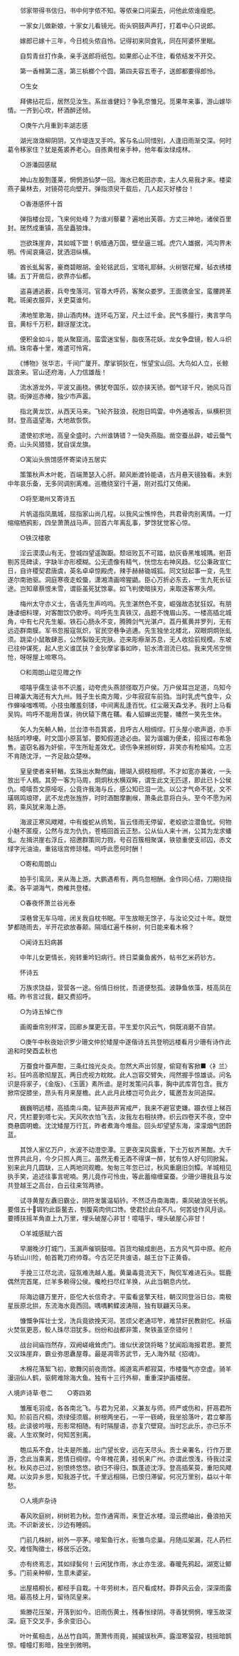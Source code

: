 <!-- { "loadSidebar": true } -->
　　邻家带得书信归，书中何字侬不知。等侬亲口问渠去，问他此侬谁瘦肥。

　　一家女儿做新娘，十家女儿看镜光。街头铜鼓声声打，打着中心只说郎。

　　嫁郎已嫁十三年，今日梳头侬自怜。记得初来同食乳，同在阿婆怀里眠。

　　自剪青丝打作条，亲手送郎将纸包。如果郎心止不住，看侬结发不开交。

　　第一香橼第二莲，第三梹榔个个圆，第四夫容五枣子，送郎都要得郎怜。

　　○生女

　　拜佛拈花后，居然见汝生。系丝谁健妇？争乳奈雏兄。觅果年来事，游山嫁毕情。一齐到心坎，杯酒醉还倾。

　　○庚午六月重到丰湖志感

　　湖光潋潋柳阴阴，又作堤连叉手吟。客与名山同惜别，人逢旧雨渐交深。何时葛令移家住？犹是菟裘养老心。自拣黄柑亲手种，他年看汝绿成林。

　　○游潘园感赋

　　神山左股割蓬莱，惘惘游仙梦一回。海水已乾田亦卖，主人久易我才来。楼梁燕子巢林去，对镜荷花向壁开。弹指须臾千载后，几人起灭好楼台！

　　○香港感怀十首

　　弹指楼台现，飞来何处峰？为谁刈藜藋？遍地出芙蓉。方丈三神地，诸侯百里封。居然成重镇，高垒矗狼烽。

　　岂欲珠崖弃，其如城下盟！帆樯通万国，壁垒逼三城。虎穴人雄据，鸿沟界未明。传闻哀痛诏，犹洒泪纵横。

　　酋长虬髯客，豪商碧眼胡。金轮铭武后，宝塔礼耶稣。火树银花耀，毡衣绣楼铺。五丁开凿后，欲界亦仙都。

　　盗喜逋逃薮，兵夸曳落河。官尊大呼药，客聚众娄罗。王面镌金宝，蛮腰跨革靴。斑阑衣服异，关吏莫谁何。

　　沸地笙歌海，排山酒肉林。连环屯万室，尺土过千金。民气多膻行，夷言学鸟音。黄标千万积，翻讶屋沈沈。

　　便积金如斗，能从聚窟消。蛮雲迷宝髻，脂夜荡花妖。龙女争盘镜，鲛人斗织绡。珠帘春十里，难遣可怜宵。

　　《博物》张华志，千间广厦开。摩挲铜狄在，怅望宝山回。大鸟如人立，长鲸跋浪来。官山还府海，人力信雄哉！

　　流水游龙外，平波又画桡。佛犹夸国乐，奴亦挟天骄。御气球千尺，驰风马百骁。街弹巡赤棒，独少市声嚣。

　　指北黄龙饮，从西天马来。飞轮齐鼓浪，祝炮日鸣雷。中外通喉舌，纵横积货财。登高遥望海，大地故恢恢。

　　遣使初求地，高皇全盛时。六州谁铸错？一恸失燕脂。凿空蚕丛辟，嘘云蜃气奇。山头风猎猎，犹自误龙旗。

　　○寓汕头旅馆感怀寄梁诗五居实

　　策策秋声木叶乾，百端萧瑟入心肝。颠风断渡铃能语，古月悬天镜独看。未到中年哀乐备，无多同调别离难。巡檐绕室行千遍，刚对孤灯又倚阑。

　　○将至潮州又寄诗五

　　片帆遥指凤凰城，屈指家山尚几程。以我风尘憔悴色，共君骨肉别离情。一灯缩缩栖鸦影，四垒萧萧战马声。回首六年离乱事，梦馀犹觉客心惊。

　　○铁汉楼歌

　　淫云漠漠山有无，登城四望遥踟蹰。颓垣败瓦不可踏，劫灰昏黑堆城隅。剜苔剔苏觅碑读，字缺半亦形模糊。公无遗像有精气，恍惚左右神风趋。忆公秉政宣仁日，自许稷契君唐虞，英名卓卓惊殿虎，辣手赫赫锄城狐。同文狱起事一变，先生遂尔南驰驱。洞庭寒夜走蛟蜃，潇湘清画啼猩鼯。臣心万折必东去，一生九死长征途。岂知章蔡恨未雪，谓臣虽死犹馀辜。如飞判使暗挟刃，来取逐客寒头颅。

　　梅州太守亦义士，告语先生声呜呜。先生湛然色不变，崛强故态犹狂奴。有朋諈诿细料理，对客酣饮仍歌呼。呜呼先生真铁汉，品题不愧眉山苏。一楼高插北城角，中有七尺先生躯。铁石心肠永不变，腾腾剑气光湛卢。荔丹蕉黄并罗列，无有远迩群南膜。军书忽报寇氛炽，官民空巷争逃逋。先生独坐北楼北，双眼炯炯张虬须。跳梁小鼠敢肆恶，公然裂毁无完肤。迩来彫瘵渐苏息，无人收拾前规模。东坡已往仲谋死，起人忠义谁匡扶？金狄摩挲事如昨，铅水清泪流已枯。我来凭吊空恻怆，呀呀屋上啼寒乌。

　　○和周朗山琨见赠之作

　　噫嘻乎儒生读书不识羞，动夸虎头燕颔径取万户侯。万户侯耳岂足道，乌知今日裨瀛大海还有大九州。贱子生长南方陬，少年寂寂车前驺。当时乳虎气食牛，众作蝉噪嗤噍啁。小技虫雕羞刻镂，中间离乱逢百忧。红尘蔽天森戈矛。我时上马看吴钩。呜呼不能用吾谋，驹伏辕下鹰在鞲。看人貂蝉出兜鍪，幡然一笑先生休。

　　矢人为矢輈人輈，兰台漆书吾箕裘，且呼古人相绸缪。打头屋小歌声遒，亦手帖括吟咿嚘。时文国小原莒邹，要知假道途必由。習为谐媚为便柔，招摇过布希急售。盗窃名器为奸偷，平生所耻差效尤。谤伤争来撼树蜉，非笑亦有枪榆鸠。立志不肯随沈浮，一齐足敌众楚咻。

　　皇皇使者来轩輶，玄珠出水黝然幽，珊瑚入纲枝相樛。不才如宽亦兼收，一头放出千人稠。其旁一客为马周，炯炯秋水横双眸，谓生此文无匹逑，即此已卜公侯仇。噫嘻吾文原哑呕，公竟许我海与丘，感公知已泪一流。以公才气命不犹，文不璜珮鸣琅璆，武不龙虎张旌斿，时时酒酣摩蒯缑，萧条此意将白头。至今不愿为闲鸥，乘风犹来海上游。

　　海波正寒风飕飕，中有蝮蛇从鸧鹙，盲云怪雨无停留，老蛟欲泣潜鱼忧。何物小魅不匿瘦，公然与龙为仇仇，苍梧回首云正愁。公从仙人来十洲，公其为龙求蟠虬。左揖洪崖右浮丘，招邀群策同力戮，号召百簇相聚谋，铁锁重使支祁囚，赤文绿字光油油，重铭瑶宫修琼楼。呜呼此愿何时酬！

　　○寄和周朗山

　　拍手引鸾凤，来从海上游。大鹏遇希有，两鸟忽相酬。金作同心结，刀期绕指柔。各平湖海气，商榷共登楼。

　　○春夜怀萧兰谷光泰

　　深巷曾无车马喧，闭关我自枕书眠。平生放眼无馀子，与汝论交过十年。既觉梦都随雨去，半开花欲放春颠。隔墙红遍千株树，何日能来看木棉？

　　○闻诗五妇病甚

　　中年儿女更情长，宛转重吟妇病行。终日菜羹鱼酱外，帖书乞米药钞方。

　　怀诗五

　　万族求饶益，营营各一途。俗情日纷扰，吾道便愁孤。波静鱼依藻，枝高凤在梧。昨书言过我，翻又费招呼。

　　○为诗五悼亡作

　　画阁垂帘别样深，回廊乡屟更无音。平生爱尔风云气，倘既消磨不自禁。

　　○庚午中秋夜始识罗少珊文仲於矮屋中遂偕诗五共登明远楼看月少珊有诗作此追和时癸酉孟秋也

　　万蚕食叶蚕声酣，三条红烛光炎炎。忽然大声出邻屋，偷窥有客掀■〈衤兰〉衫。狂吟高歌彻屋瓦，两日虎视方眈眈。此人岂容交臂失，闯然握手惊雄谈。问名识是将家子，《金版》、《玉匮》素所谙。是时发策问兵事，胸中武库胥包含。我方掀帘促膝坐，昂头有月来屋檐。此人此月此楼岂可负此夕，辄邀吾友同追探。

　　巍巍明远楼，高插南斗南。钲声鼓声宵戒严，我来不避官吏嫌。蹑衣径上梯百尺，凭栏要到塔七尖。天风吹衣怕飞去，汝我左右相扶搀。织云四卷天不夜，空中商悬圆明蟾。沈沈矮屋万行瓦，昨者煮海今堆盐。回头却望望东海，濛濛烟气团蔚蓝。

　　其馀人家亿万户，水波不动澄空潭。三更夜深风露重，下士万蚁齐黑酣。大千世界共此月，今夕只照人两三。虽然无肴无酒不得谋一醉，犹有惊人好句同掀髯。别来此月几圆缺，三人两地同观瞻。匆匆三年忽已过，秋风重磨旧剑镡。羊城相见执手笑，追述往事言呢喃。男儿竟作可怜虫，等此蓄缩缠窠蚕。少珊少珊我且与汝共登越王之高台，白云往来驾两骖。

　　试寻黄屋左纛旧霸业，阴符发箧温韬钤。不然泛舟南海南，乘风破浪张长帆。要借五十铒钓此臣鳌去，刳腹脔肉供口馋。使君於此自不凡，何苦徒作风月谈。要搏扶摇羊角直上九万里，埋头破屋心非甘！噫嘻乎，埋头破屋心非甘！

　　○羊城感赋六首

　　早潮晚汐打城门，玉漏声催铜鼓喧。百货均输成剧邑，五方风气异中原。舵舟与轿山川险，帕首靴刀府帅尊。今古茫茫共谁语，越王台下正黄昏。

　　手挽三江尽北流，寇氛难洗越人羞。黄巢毒竟流天下，陶侃军难进石头。铤鹿偶然完首尾，烂羊多赖得公侯。欃枪扫尽红羊换，从此当朝息内忧。

　　际海边疆万里开，臣佗大长信奇才。平蛮看竖擎天柱，朝汉同登浴日台。南极星辰原北拱，东流海水竟西回。喁喁鹣鲽波涛阻，独有联翩天马来。

　　慷慨争挥壮士戈，洗兵竟欲挽天河。苦烦父老通邛笮，难禁奸民教尉佗。袄庙火焚氛更恶，鲛人珠尽泪犹多。纷纷和战都非策，聚铁虽坚奈错何！

　　战台祠庙岿然存，双阙嵯峨耸虎门。谁似伏波饶将略？犹闻蹈海报君恩。要荒又议珠崖弃，霸业弥思纛屋尊。最是凋零苏武节，无人海外赋《招魂》。

　　木棉花落絮飞初，歌舞冈前夜雨馀。阁道鸾声都寂莫，市楼蜃气亦空虚。骑羊漫诩仙人鹤，驱鳄难除海大鱼。独有十三行外柳，重重深护画楼居。



人境庐诗草·卷二 
　　○寄四弟

　　雏雁毛羽成，各各南北飞。与君为兄弟，义兼友与师。师严或伤和，肝鬲君所知。阶前百尺桐，浓绿侵须眉。树根两坐石，一平一嵚崎，我坐拾落叶，君立攀高枝。此读彼吟哦，形影常相随。有时隔屋语，亦复穴壁窥。当时忘此乐，亦已乐不疲。人生欢聚时，何知苦别离。

　　匏瓜系不食，壮夫是所羞。出门望长安，远在天尽头。贡士亲署名，行作万里游，念此当乘离，恩情日绸缪。今年槐花黄，挂帆来广州。亦谓此恨浅，待我过深秋。秋风亦已过，别恨终悠悠。欲归不得归，飘蓬迹沈浮。登高插茱萸，重阳风飕飕。以汝异乡思，知我游子忧。千里远相隔，已恨归滞留。何况万里别，益以十年愁。

　　○人境庐杂诗

　　春风吹庭树，树树若为秋。忽作通宵雨，来登近水楼。湿云攒岫出，叠浪拍天流。不识新波长，沙边有睡鸥。

　　门前几株树，树外一亭茅。唼絮鱼行水，衔雏鸟恋巢。月随瓜架漏，花人药栏交。难怪陶徵士，移居乐近效。

　　亦有终焉志，其如绿鬓何！云闲犹作雨，水止亦生波。春暖先鸦起，湖宽让鲫多。门前亲种柳，生意未婆娑。

　　出屋梧桐长，都经手自栽。十年劳树木，百尺看成材。莽莽风云会，深深雨露培。最高枝上月，留待凤皇来。

　　紫滕花压架，开落到如今。旧雨伤黄土，残春怅绿阴。寻香犹惘惘，埋玉故深深。庭下交叉手，多余变旧心。

　　叶叶蕉相击，丛丛竹自鸣，萧萧传雨竟，摵摵误秋声。露湿寒蛩寂，枝摇暗鹊惊。幢幢灯影暗，独坐到微明。

